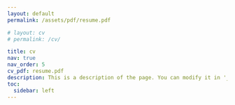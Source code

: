 ```yaml
---
layout: default
permalink: /assets/pdf/resume.pdf

# layout: cv
# permalink: /cv/

title: cv
nav: true
nav_order: 5
cv_pdf: resume.pdf
description: This is a description of the page. You can modify it in '_pages/cv.md'. You can also change or remove the top pdf download button.
toc:
  sidebar: left
---
```

